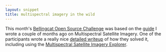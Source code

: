 ```yaml
---
layout: snippet
title: multispectral imagery in the wild
---
```


This month's [Bellingcat Open Source Challenge](https://challenge.bellingcat.com/) was based on the [guide]() I wrote a couple of months ago on Multispectral Satellite Imagery. One of the participants wrote a really nice [detailed writeup](https://www.0ne-nine9.co.uk/blog/bellingcat-osint-challenges-multispectral-viewpoints) of how they solved it, including using the [Multispectral Satellite Imagery Explorer](https://bellingcat-ee.projects.earthengine.app/view/multispectral-satellite-imagery-explorer).